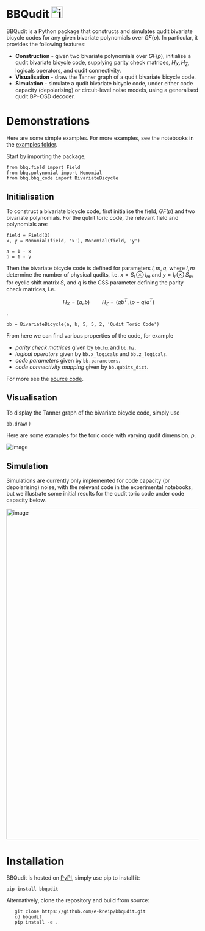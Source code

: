 # BBQudit  <img width="30" height="30" alt="image" src="https://github.com/user-attachments/assets/95c90d0b-46ee-4520-ac65-14247ae958ca" />


BBQudit is a Python package that constructs and simulates qudit bivariate bicycle codes for any given bivariate polynomials over $GF(p)$. In particular, it provides the following features:
- **Construction** - given two bivariate polynomials over $GF(p)$, initialise a qudit bivariate bicycle code, supplying parity check matrices, $H_X, H_Z$, logicals operators, and qudit connectivity.
- **Visualisation** - draw the Tanner graph of a qudit bivariate bicycle code.
- **Simulation** - simulate a qudit bivariate bicycle code, under either code capacity (depolarising) or circuit-level noise models, using a generalised qudit BP+OSD decoder.
# Demonstrations

Here are some simple examples. For more examples, see the notebooks in the [examples folder](bbq/examples).

Start by importing the package,

```
from bbq.field import Field
from bbq.polynomial import Monomial
from bbq.bbq_code import BivariateBicycle
```

## Initialisation

To construct a bivariate bicycle code, first initialise the field, $GF(p)$ and two bivariate polynomials. For the qutrit toric code, the relevant field and polynomials are:

```
field = Field(3)
x, y = Monomial(field, 'x'), Monomial(field, 'y')

a = 1 - x
b = 1 - y
```

Then the bivariate bicycle code is defined for parameters $l, m, q$, where $l, m$ determine the number of physical qudits, i.e. $x=S_l\otimes I_m$ and $y=I_l\otimes S_m$ for cyclic shift matrix $S$, and $q$ is the CSS parameter defining the parity check matrices, i.e.

$$\qquad H_X=(a, b) \qquad H_Z=(qb^T, (p-q)a^T)$$.


```
bb = BivariateBicycle(a, b, 5, 5, 2, 'Qudit Toric Code')
```

From here we can find various properties of the code, for example
- *parity check matrices* given by ```bb.hx``` and ```bb.hz```.
- *logical operators* given by ```bb.x_logicals``` and ```bb.z_logicals```.
- *code parameters* given by ```bb.parameters```.
- *code connectivity mapping* given by ```bb.qubits_dict```.

For more see the [source code](bbq/bbq_code.py).

## Visualisation

To display the Tanner graph of the bivariate bicycle code, simply use

```
bb.draw()
```

Here are some examples for the toric code with varying qudit dimension, $p$.

![image](https://github.com/user-attachments/assets/4a51c541-a9aa-48bb-a3cb-3146a5ec1d7b)


## Simulation

Simulations are currently only implemented for code capacity (or depolarising) noise, with the relevant code in the experimental notebooks, but we illustrate some initial results for the qudit toric code under code capacity below.

<img width="1127" height="867" alt="image" src="https://github.com/user-attachments/assets/0d11d958-e3a1-431d-b83a-e3b84b919451" />

<br/>

# Installation

BBQudit is hosted on [PyPI](https://pypi.org/project/bbqudit/), simply use pip to install it:

```
pip install bbqudit
```

Alternatively, clone the repository and build from source:

```
   git clone https://github.com/e-kneip/bbqudit.git
   cd bbqudit
   pip install -e .
```

